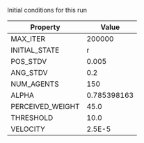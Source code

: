 Initial conditions for this run

| Property     | Value     |
|--------------|-----------|
|MAX_ITER|200000|
|INITIAL_STATE|r|
|POS_STDV|0.005|
|ANG_STDV|0.2|
|NUM_AGENTS|150|
|ALPHA| 0.785398163|
|PERCEIVED_WEIGHT|45.0|
|THRESHOLD|10.0|
|VELOCITY|2.5E-5|